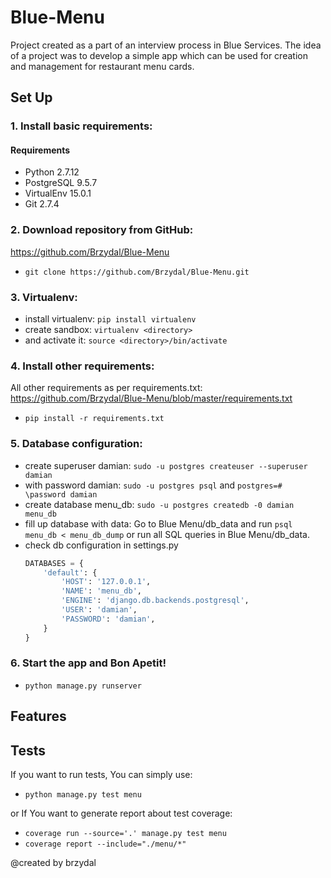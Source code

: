 # Blue-Menu
Project created as a part of an interview process in Blue Services.
The idea of a project was to develop a simple app which can be used for creation and management for restaurant menu cards.

## Set Up

### 1. Install basic requirements:
#### Requirements
- Python 2.7.12
- PostgreSQL 9.5.7
- VirtualEnv 15.0.1
- Git 2.7.4

### 2. Download repository from GitHub:
https://github.com/Brzydal/Blue-Menu
- ```git clone https://github.com/Brzydal/Blue-Menu.git```

### 3. Virtualenv:
- install virtualenv: ```pip install virtualenv```
- create sandbox: ```virtualenv <directory>```
- and activate it: ```source <directory>/bin/activate```

### 4. Install other requirements:
All other requirements as per requirements.txt:
https://github.com/Brzydal/Blue-Menu/blob/master/requirements.txt
- ```pip install -r requirements.txt```

### 5. Database configuration:
- create superuser damian: ```sudo -u postgres createuser --superuser damian```
- with password damian: ```sudo -u postgres psql``` and ```postgres=# \password damian```
- create database menu_db: ```sudo -u postgres createdb -0 damian menu_db```
- fill up database with data: Go to Blue Menu/db_data and run ```psql menu_db < menu_db_dump``` or run all SQL queries in Blue Menu/db_data.
- check db configuration in settings.py
    ```Python
    DATABASES = {
        'default': {
            'HOST': '127.0.0.1',
            'NAME': 'menu_db',
            'ENGINE': 'django.db.backends.postgresql',
            'USER': 'damian',
            'PASSWORD': 'damian',
        }
    }
    ```
### 6. Start the app and Bon Apetit!
- ```python manage.py runserver```

## Features

## Tests
If you want to run tests, You can simply use:

- ```python manage.py test menu```

or If You want to generate report about test coverage:
- ```coverage run --source='.' manage.py test menu```
- ```coverage report --include="./menu/*"```


@created by brzydal
